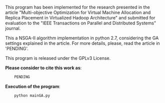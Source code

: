 This program has been implemented for the research presented in the article "Multi-objective Optimization for Virtual Machine Allocation
and Replica Placement in Virtualized Hadoop Architecture" and submitted for evaluation to the "IEEE Transactions on Parallel and 
Distributed Systems" journal.


This a NSGA-II algorithm implementation in python 2.7, considering the GA settings explained in the article. For more details, please, read the article in 'PENDING'.

This program is released under the GPLv3 License.

**Please consider to cite this work as**:

```bash
    PENDING
```

**Execution of the program**:

```bash
    python mainGA.py
```